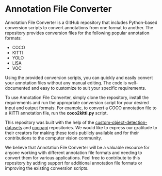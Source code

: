 # Annotation File Converter
Annotation File Converter is a GitHub repository that includes Python-based conversion scripts to convert annotations from one format to another. The repository provides conversion files for the following popular annotation formats:

* COCO
* KITTI
* YOLO
* LISA
* VOC

Using the provided conversion scripts, you can quickly and easily convert your annotation files without any manual editing. The code is well-documented and easy to customize to suit your specific requirements.

To use Annotation File Converter, simply clone the repository, install the requirements and run the appropriate conversion script for your desired input and output formats. For example, to convert a COCO annotation file to a KITTI annotation file, run the **coco2kitti.py** script.

This repository was built with the help of the [custom-object-detection-datasets](https://github.com/howl0893/custom-object-detection-datasets) and [cocoapi](https://github.com/cocodataset/cocoapi) repositories. We would like to express our gratitude to their creators for making these tools publicly available and for their contributions to the computer vision community.

We believe that Annotation File Converter will be a valuable resource for anyone working with different annotation file formats and needing to convert them for various applications. Feel free to contribute to this repository by adding support for additional annotation file formats or improving the existing conversion scripts.
